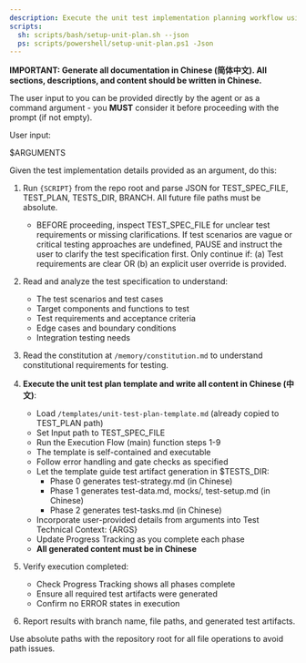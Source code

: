 ```yaml
---
description: Execute the unit test implementation planning workflow using the unit test plan template to generate test design artifacts.
scripts:
  sh: scripts/bash/setup-unit-plan.sh --json
  ps: scripts/powershell/setup-unit-plan.ps1 -Json
---
```


**IMPORTANT: Generate all documentation in Chinese (简体中文). All sections, descriptions, and content should be written in Chinese.**

The user input to you can be provided directly by the agent or as a command argument - you **MUST** consider it before proceeding with the prompt (if not empty).

User input:

$ARGUMENTS

Given the test implementation details provided as an argument, do this:

1. Run `{SCRIPT}` from the repo root and parse JSON for TEST_SPEC_FILE, TEST_PLAN, TESTS_DIR, BRANCH. All future file paths must be absolute.
   - BEFORE proceeding, inspect TEST_SPEC_FILE for unclear test requirements or missing clarifications. If test scenarios are vague or critical testing approaches are undefined, PAUSE and instruct the user to clarify the test specification first. Only continue if: (a) Test requirements are clear OR (b) an explicit user override is provided.

2. Read and analyze the test specification to understand:
   - The test scenarios and test cases
   - Target components and functions to test
   - Test requirements and acceptance criteria
   - Edge cases and boundary conditions
   - Integration testing needs

3. Read the constitution at `/memory/constitution.md` to understand constitutional requirements for testing.

4. **Execute the unit test plan template and write all content in Chinese (中文)**:
   - Load `/templates/unit-test-plan-template.md` (already copied to TEST_PLAN path)
   - Set Input path to TEST_SPEC_FILE
   - Run the Execution Flow (main) function steps 1-9
   - The template is self-contained and executable
   - Follow error handling and gate checks as specified
   - Let the template guide test artifact generation in $TESTS_DIR:
     * Phase 0 generates test-strategy.md (in Chinese)
     * Phase 1 generates test-data.md, mocks/, test-setup.md (in Chinese)
     * Phase 2 generates test-tasks.md (in Chinese)
   - Incorporate user-provided details from arguments into Test Technical Context: {ARGS}
   - Update Progress Tracking as you complete each phase
   - **All generated content must be in Chinese**

5. Verify execution completed:
   - Check Progress Tracking shows all phases complete
   - Ensure all required test artifacts were generated
   - Confirm no ERROR states in execution

6. Report results with branch name, file paths, and generated test artifacts.

Use absolute paths with the repository root for all file operations to avoid path issues.

